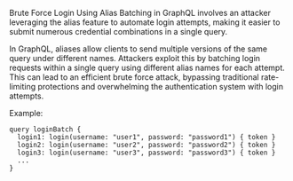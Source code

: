 Brute Force Login Using Alias Batching in GraphQL involves an attacker leveraging the alias feature to automate login attempts, making it easier to submit numerous credential combinations in a single query.

In GraphQL, aliases allow clients to send multiple versions of the same query under different names. Attackers exploit this by batching login requests within a single query using different alias names for each attempt. This can lead to an efficient brute force attack, bypassing traditional rate-limiting protections and overwhelming the authentication system with login attempts.

Example:

```
query loginBatch {
  login1: login(username: "user1", password: "password1") { token }
  login2: login(username: "user2", password: "password2") { token }
  login3: login(username: "user3", password: "password3") { token }
  ...
}
```
